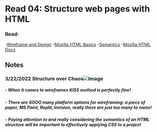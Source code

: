 # Read 04: Structure web pages with HTML
### Read:
-[Wireframe and Design](https://careerfoundry.com/en/blog/ux-design/how-to-create-your-first-wireframe/)
-[Mozilla HTML Basics](https://developer.mozilla.org/en-US/docs/Learn/Getting_started_with_the_web/HTML_basics)
-[Semantics](https://developer.mozilla.org/en-US/docs/Glossary/Semantics)
-[Mozilla HTML Docs](https://developer.mozilla.org/en-US/docs/Web/HTML)



## Notes

### 3/22/2022 Structure over Chaos![Image](https://user-images.githubusercontent.com/102064281/159643152-7f5ad83c-bf22-4aaf-8c34-d6a9b4eb00ba.png)

##### - When it comes to wireframes KISS method is perfectly fine!
##### - There are SOOO many platform options for wireframing: a piece of paper, MS Paint, Replit, Invision, really there are just too many to name!
##### - Paying attention to and really considering the semantics of an HTML structure will be important to effectively applying CSS to a project
